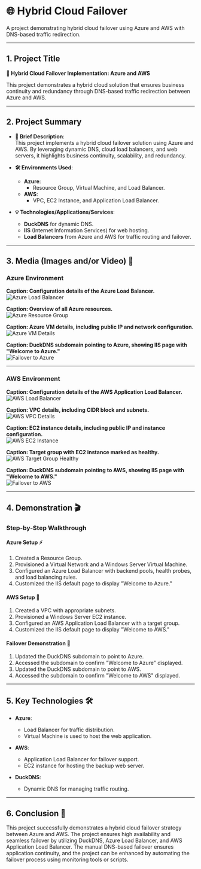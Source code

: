 # 🌐 Hybrid Cloud Failover

A project demonstrating hybrid cloud failover using Azure and AWS with DNS-based traffic redirection.

---

## **1. Project Title**

**🌟 Hybrid Cloud Failover Implementation: Azure and AWS**

This project demonstrates a hybrid cloud solution that ensures business continuity and redundancy through DNS-based traffic redirection between Azure and AWS.

---

## **2. Project Summary**

- **🔎 Brief Description**:  
  This project implements a hybrid cloud failover solution using Azure and AWS. By leveraging dynamic DNS, cloud load balancers, and web servers, it highlights business continuity, scalability, and redundancy.

- **🛠️ Environments Used**:  
  - **Azure**:  
    - Resource Group, Virtual Machine, and Load Balancer.  
  - **AWS**:  
    - VPC, EC2 Instance, and Application Load Balancer.

- **💡 Technologies/Applications/Services**:  
  - **DuckDNS** for dynamic DNS.  
  - **IIS** (Internet Information Services) for web hosting.  
  - **Load Balancers** from Azure and AWS for traffic routing and failover.

---

## **3. Media (Images and/or Video)** 📸

### **Azure Environment**

**Caption: Configuration details of the Azure Load Balancer.**  
![Azure Load Balancer](Azure_Load_Balancer.png)

**Caption: Overview of all Azure resources.**  
![Azure Resource Group](Azure_Resource_Group_Overview.png)

**Caption: Azure VM details, including public IP and network configuration.**  
![Azure VM Details](Azure_VM_Details.png)

**Caption: DuckDNS subdomain pointing to Azure, showing IIS page with "Welcome to Azure."**  
![Failover to Azure](Failover_To_Azure.png)

---

### **AWS Environment**

**Caption: Configuration details of the AWS Application Load Balancer.**  
![AWS Load Balancer](AWS_Load_Balancer.png)

**Caption: VPC details, including CIDR block and subnets.**  
![AWS VPC Details](AWS_VPC_Details.png)

**Caption: EC2 instance details, including public IP and instance configuration.**  
![AWS EC2 Instance](AWS_EC2_Instance_Details.png)

**Caption: Target group with EC2 instance marked as healthy.**  
![AWS Target Group Healthy](AWS_Target_Group_Healthy.png)

**Caption: DuckDNS subdomain pointing to AWS, showing IIS page with "Welcome to AWS."**  
![Failover to AWS](Failover_To_AWS.png)

---

## **4. Demonstration** 🎬

### **Step-by-Step Walkthrough**

#### **Azure Setup** ⚡
1. Created a Resource Group.
2. Provisioned a Virtual Network and a Windows Server Virtual Machine.
3. Configured an Azure Load Balancer with backend pools, health probes, and load balancing rules.
4. Customized the IIS default page to display "Welcome to Azure."

#### **AWS Setup** 🌟
1. Created a VPC with appropriate subnets.
2. Provisioned a Windows Server EC2 instance.
3. Configured an AWS Application Load Balancer with a target group.
4. Customized the IIS default page to display "Welcome to AWS."

#### **Failover Demonstration** 🔁
1. Updated the DuckDNS subdomain to point to Azure.
2. Accessed the subdomain to confirm "Welcome to Azure" displayed.
3. Updated the DuckDNS subdomain to point to AWS.
4. Accessed the subdomain to confirm "Welcome to AWS" displayed.

---

## **5. Key Technologies** 🛠️

- **Azure**:  
  - Load Balancer for traffic distribution.  
  - Virtual Machine is used to host the web application.

- **AWS**:  
  - Application Load Balancer for failover support.  
  - EC2 instance for hosting the backup web server.

- **DuckDNS**:  
  - Dynamic DNS for managing traffic routing.

---

## **6. Conclusion** 🎯

This project successfully demonstrates a hybrid cloud failover strategy between Azure and AWS. The project ensures high availability and seamless failover by utilizing DuckDNS, Azure Load Balancer, and AWS Application Load Balancer. The manual DNS-based failover ensures application continuity, and the project can be enhanced by automating the failover process using monitoring tools or scripts.
